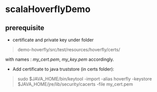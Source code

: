 # scalaHoverflyDemo

## prerequisite

 - certificate and private key under folder 
> demo-hoverfly/src/test/resources/hoverfly/certs/

with names : *my_cert.pem*, *my_key.pem* accordingly.

 

 - Add certificate to java truststore (in certs folder): 
> sudo $JAVA_HOME/bin/keytool -import -alias hoverfly -keystore
> $JAVA_HOME/jre/lib/security/cacerts -file my_cert.pem
